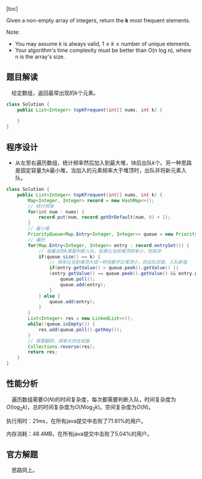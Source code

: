 [toc]

Given a non-empty array of integers, return the **k** most frequent elements.



Note:

* You may assume $k$ is always valid, $1 \le k \le \text{number}$ of unique elements.
* Your algorithm's time complexity must be better than O(n log n), where n is the array's size.



## 题目解读

&emsp;给定数组，返回最常出现的$k$个元素。

```java
class Solution {
    public List<Integer> topKFrequent(int[] nums, int k) {
        
    }
}
```

## 程序设计

* 从左至右遍历数组，统计频率然后加入到最大堆，块后出队$k$个。另一种思路是固定容量为$k$最小堆，当加入的元素频率大于堆顶时，出队并将新元素入队。

```java
class Solution {
    public List<Integer> topKFrequent(int[] nums, int k) {
        Map<Integer, Integer> record = new HashMap<>();
        // 统计频率
        for(int num : nums) {
            record.put(num, record.getOrDefault(num, 0) + 1);
        }
        // 最小堆
        PriorityQueue<Map.Entry<Integer, Integer>> queue = new PriorityQueue<>(k, (a,b) -> a.getValue() - b.getValue());
        // 遍历
        for(Map.Entry<Integer, Integer> entry : record.entrySet()) {
            // 容量达到k需要判断入队，如果比当前堆顶频率小，则丢弃
            if(queue.size() == k) {
                // 频率比当前堆顶大或一样但数字比堆顶小，则出队旧值，入队新值
                if(entry.getValue() > queue.peek().getValue() || 
                (entry.getValue() == queue.peek().getValue() && entry.getKey() < queue.peek().getKey())) {
                    queue.poll();
                    queue.add(entry);
                }
            } else {
                queue.add(entry);
            }
        }
        List<Integer> res = new LinkedList<>();
        while(!queue.isEmpty()) {
            res.add(queue.poll().getKey());
        }
        // 需要翻转，频率大的在前面
        Collections.reverse(res);
        return res;
    }
}
```

## 性能分析

&emsp;遍历数组需要$O(N)$的时间复杂度，每次都需要判断入队，时间复杂度为$O(\log_2k)$，总的时间复杂度为$O(N\log_2k)$。空间复杂度为$O(N)$。

执行用时：21ms，在所有java提交中击败了71.61%的用户。

内存消耗：48.4MB，在所有java提交中击败了5.04%的用户。

## 官方解题

&emsp;思路同上。